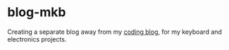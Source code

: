 # blog-mkb

Creating a separate blog away from my [coding blog](https://gordon.byers.me), for my keyboard and electronics projects.